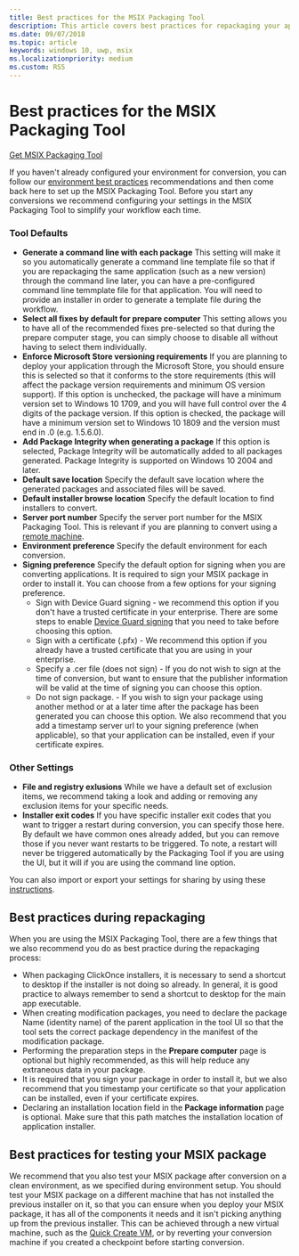 ```yaml
---
title: Best practices for the MSIX Packaging Tool
description: This article covers best practices for repackaging your app to MSIX and using the MSIX Packaging Tool.
ms.date: 09/07/2018
ms.topic: article
keywords: windows 10, uwp, msix
ms.localizationpriority: medium
ms.custom: RS5
---
```


# Best practices for the MSIX Packaging Tool

<div class="nextstepaction"><p><a class="x-hidden-focus" href="https://www.microsoft.com/en-us/p/msix-packaging-tool/9n5lw3jbcxkf" data-linktype="external">Get MSIX Packaging Tool</a></p></div>

If you haven't already configured your environment for conversion, you can follow our [environment best practices](prepare-your-environment.md) recommendations and then come back here to set up the MSIX Packaging Tool. Before you start any conversions we recommend configuring your settings in the MSIX Packaging Tool to simplify your workflow each time.

### Tool Defaults

- **Generate a command line with each package** This setting will make it so you automatically generate a command line template file so that if you are repackaging the same application (such as a new version) through the command line later, you can have a pre-configured command line temmplate file for that application. You will need to provide an installer in order to generate a template file during the workflow. 
- **Select all fixes by default for prepare computer** This setting allows you to have all of the recommended fixes pre-selected so that during the prepare computer stage, you can simply choose to disable all without having to select them individually.
- **Enforce Microsoft Store versioning requirements** If you are planning to deploy your application through the Microsoft Store, you should ensure this is selected so that it conforms to the store requirements (this will affect the package version requirements and minimum OS version support). If this option is unchecked, the package will have a minimum version set to Windows 10 1709, and you will have full control over the 4 digits of the package version. If this option is checked, the package will have a minimum version set to Windows 10 1809 and the version must end in .0 (e.g. 1.5.6.0).
- **Add Package Integrity when generating a package** If this option is selected, Package Integrity will be automatically added to all packages generated. Package Integrity is supported on Windows 10 2004 and later.
- **Default save location** Specify the default save location where the generated packages and associated files will be saved.
- **Default installer browse location** Specify the default location to find installers to convert.
- **Server port number** Specify the server port number for the MSIX Packaging Tool. This is relevant if you are planning to convert using a [remote machine](remote-conversion-setup.md). 
- **Environment preference** Specify the default environment for each conversion.
- **Signing preference** Specify the default option for signing when you are converting applications. It is required to sign your MSIX package in order to install it. You can choose from a few options for your signing preference.
    - Sign with Device Guard signing - we recommend this option if you don't have a trusted certificate in your enterprise. There are some steps to enable [Device Guard signing](../package/signing-package-device-guard-signing.md) that you need to take before choosing this option. 
    - Sign with a certificate (.pfx) - We recommend this option if you already have a trusted certificate that you are using in your enterprise.
    - Specify a .cer file (does not sign) - If you do not wish to sign at the time of conversion, but want to ensure that the publisher information will be valid at the time of signing you can choose this option.
    - Do not sign package. - If you wish to sign your package using another method or at a later time after the package has been generated you can choose this option.
    We also recommend that you add a timestamp server url to your signing preference (when applicable), so that your application can be installed, even if your certificate expires.

### Other Settings

- **File and registry exlusions** While we have a default set of exclusion items, we recommend taking a look and adding or removing any exclusion items for your specific needs. 
- **Installer exit codes** If you have specific installer exit codes that you want to trigger a restart during conversion, you can specify those here. By default we have common ones already added, but you can remove those if you never want restarts to be triggered. To note, a restart will never be triggered automatically by the Packaging Tool if you are using the UI, but it will if you are using the command line option. 
 
You can also import or export your settings for sharing by using these [instructions](duplicate-tool-settings-across-devices.md). 

## Best practices during repackaging

When you are using the MSIX Packaging Tool, there are a few things that we also recommend you do as best practice during the repackaging process:

- When packaging ClickOnce installers, it is necessary to send a shortcut to desktop if the installer is not doing so already. In general, it is good practice to always remember to send a shortcut to desktop for the main app executable.
- When creating modification packages, you need to declare the package Name (identity name) of the parent application in the tool UI so that the tool sets the correct package dependency in the manifest of the modification package.
- Performing the preparation steps in the **Prepare computer** page is optional but highly recommended, as this will help reduce any extraneous data in your package.
- It is required that you sign your package in order to install it, but we also recommend that you timestamp your certificate so that your application can be installed, even if your certificate expires.
- Declaring an installation location field in the **Package information** page is optional. Make sure that this path matches the installation location of application installer.

## Best practices for testing your MSIX package

We recommend that you also test your MSIX package after conversion on a clean environment, as we specified during environment setup. You should test your MSIX package on a different machine that has not installed the previous installer on it, so that you can ensure when you deploy your MSIX package, it has all of the components it needs and it isn't picking anything up from the previous installer. This can be achieved through a new virtual machine, such as the [Quick Create VM](Quick-Create-VM.md), or by reverting your conversion machine if you created a checkpoint before starting conversion.
